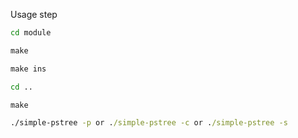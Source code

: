 Usage step <br />
```cmd
cd module
```

```cmd
make
```

```cmd
make ins
```

```cmd
cd ..
```

```cmd
make
```

```cmd
./simple-pstree -p or ./simple-pstree -c or ./simple-pstree -s
```
